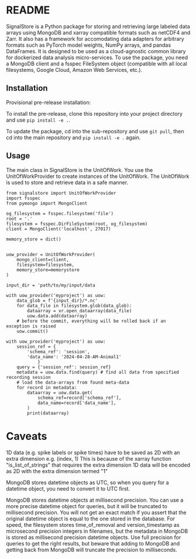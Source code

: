 

# README

SignalStore is a Python package for storing and retrieving large labeled data arrays using MongoDB and xarray compatible formats such as netCDF4 and Zarr. It also has a framework for accomodating data adapters for arbitrary formats such as PyTorch model weights, NumPy arrays, and pandas DataFrames. It is designed to be used as a cloud-agnostic common library for dockerized data analysis micro-services. To use the package, you need a MongoDB client and a fsspec FileSystem object (compatible with all local filesystems, Google Cloud, Amazon Web Services, etc.).

## Installation

Provisional pre-release installation:

To install the pre-release, clone this repository into your project directory and use `pip install -e .`.

To update the package, cd into the sub-repository and use `git pull`, then cd into the main repository and `pip install -e .` again.

## Usage

The main class in SignalStore is the UnitOfWork. You use the UnitOfWorkProvider to create instances of the UnitOfWork. The UnitOfWork is used to store and retrieve data in a safe manner.

```
from signalstore import UnitOfWorkProvider
import fsspec
from pymongo import MongoClient

og_filesystem = fsspec.filesystem('file')
root = '.'
filesystem = fsspec.DirFileSystem(root, og_filesystem)
client = MongoClient('localhost', 27017)

memory_store = dict()


uow_provider = UnitOfWorkProvider(
    mongo_client=client,
    filesystem=filesystem,
    memory_store=memorystore
)

input_dir = 'path/to/my/input/data

with uow_provider('myproject') as uow:
    data_glob = f'{input_dir}/*.nc'
    for data_file in filesystem.glob(data_glob):
        dataarray = xr.open_dataarray(data_file)
        uow.data.add(dataarray)
    # before the commit, everything will be rolled back if an exception is raised
    uow.commit()

with uow_provider('myproject') as uow:
    session_ref = {
        'schema_ref': 'session',
        'data_name': '2024-04-28-AM-Animal1'
            }
    query = {'session_ref': session_ref}
    metadata = uow.data.find(query) # find all data from specified recording session
    # load the data-arrays from found meta-data
    for record in metadata:
        dataarray = uow.data.get(
            schema_ref=record['schema_ref'],
            data_name=record['data_name'],
        )
        print(dataarray)
```

# Caveats

1D data (e.g. spike labels or spike times) have to be saved as 2D with an extra dimension e.g. (index, 1)
This is because of the xarray function "is_list_of_strings" that requires the extra dimension
1D data will be encoded as 2D with the extra dimension termed "1"

MongoDB stores datetime objects as UTC, so when you query for a datetime object, you need to convert it to UTC first.

MongoDB stores datetime objects at millisecond precision. You can use a more precise datetime object for queries, but it will be truncated to millisecond precision. You will not get an exact match if you assert that the original datetime object is equal to the one stored in the database. For speed, the filesystem stores time_of_removal and version_timestamp as microsecond precision integers in filenames, but the metadata in MongoDB is stored as millisecond precision datetime objects. Use full precision for queries to get the right results, but beware that adding to MongoDB and getting back from MongoDB will truncate the precision to milliseconds.
